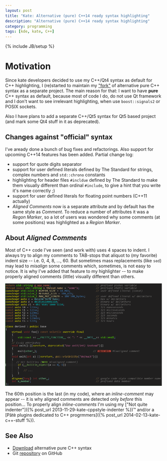 ```yaml
---
layout: post
title: "Kate: Alternative (pure) C++14 ready syntax highlighting"
description: "Alternative (pure) C++14 ready syntax highlighting"
category: programming
tags: [kde, kate, C++]
---
```

{% include JB/setup %}

Motivation
==========

Since kate developers decided to use my C++/Qt4 syntax as default for C++ highlighting,
I (re)started to maintain my ["fork"](http://kde-files.org/content/show.php?content=90660)
of alternative pure C++ syntax as a separate project. The main reason for that: I want to
have **pure** C++ syntax as default, because most of code I do, do not use Qt framework
and I don't want to see irrelevant highlighting, when use `boost::signals2` or POSIX sockets.

Also I have plans to add a separate C++/Qt5 syntax for Qt5 based project (and mark some Qt4
stuff in it as deprecated).


Changes against "official" syntax
---------------------------------

I've aready done a bunch of bug fixes and refactorings. Also support for upcoming C++14 features
has been added. Partial change log:

* support for quote digits separator
* support for user defined literals defined by The Standard for strings, complex numbers and
  `std::chrono` constants
* highlighting for header files `#incldue` defined by The Standard to make them visually different
  than ordinal `#include`, to give a hint that you write it's name correctly ;)
* support for user defined literals for floating point numbers (C++11 actually)
* _Aligned Comments_ now is a separate attribute and by default has the same style as _Comment_.
  To reduce a number of attributes it was a _Regon Marker_, so a lot of users was wondered
  why some comments (at some positions) was highlighted as a _Region Marker_.


About _Aligned Comments_
------------------------

Most of C++ code I've seen (and work with) uses 4 spaces to indent. I always try to align my comments
to TAB-stops that aliquot to (my favorite) indent size -- i.e. 0, 4, 8, …, 60.
But sometimes mass replacements (like `sed`) may lead to _misalign_ some comments which, sometimes, is not
easy to notice. It is why I've added that feature to my highlighter -- to make properly aligned comments
(little) visually different than others.

<img src="/assets/images/kate-cpp-syntax.png"
    class="img-rounded img-responsive"
    title="C++ highlighting example"
  />

The 60th position is the last (in my code), where an _inline-comment_ may appear -- it is why aligned
comments are detected only _before_ this position… To properly align _inline-comments_ I'm using
my ["Not quite indenter"]({% post_url 2013-11-29-kate-cppstyle-indenter %})™ and/or a
[Pâtè plugins dedicated to C++ progrmmers]({% post_url 2014-02-13-kate-c++-stuff %}).


See Also
--------

* [Download](http://kde-files.org/content/show.php?content=90660) alternative pure C++ syntax
* Git [repository](https://github.com/zaufi/kate-stuff/tree/master/syntax) on GitHub
